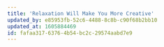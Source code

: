 ```yaml
---
title: 'Relaxation Will Make You More Creative'
updated_by: e85953fb-52c6-4488-8c8b-c90f68b2bb10
updated_at: 1605884469
id: fafaa317-6376-4b54-bc2c-29574aabd7e9
---
```


